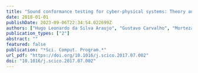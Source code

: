 ```yaml
---
title: "Sound conformance testing for cyber-physical systems: Theory and implementation"
date: 2018-01-01
publishDate: 2023-09-06T22:34:54.022699Z
authors: ["Hugo Leonardo da Silva Araujo", "Gustavo Carvalho", "Morteza Mohaqeqi", "Mohammad Reza Mousavi", "Augusto Sampaio"]
publication_types: ["2"]
abstract: ""
featured: false
publication: "*Sci. Comput. Program.*"
url_pdf: "https://doi.org/10.1016/j.scico.2017.07.002"
doi: "10.1016/j.scico.2017.07.002"
---
```


